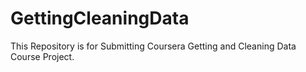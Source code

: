 # GettingCleaningData
This Repository is for Submitting Coursera Getting and Cleaning Data Course Project.
